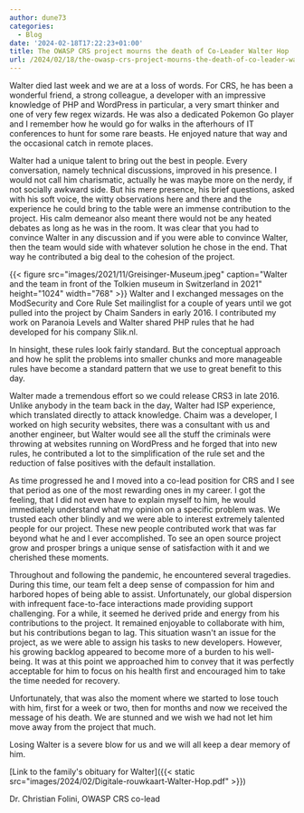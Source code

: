 ```yaml
---
author: dune73
categories:
  - Blog
date: '2024-02-18T17:22:23+01:00'
title: The OWASP CRS project mourns the death of Co-Leader Walter Hop
url: /2024/02/18/the-owasp-crs-project-mourns-the-death-of-co-leader-walter-hop/
---
```



Walter died last week and we are at a loss of words. For CRS, he has been a wonderful friend, a strong colleague, a developer with an impressive knowledge of PHP and WordPress in particular, a very smart thinker and one of very few regex wizards. He was also a dedicated Pokemon Go player and I remember how he would go for walks in the afterhours of IT conferences to hunt for some rare beasts. He enjoyed nature that way and the occasional catch in remote places.

Walter had a unique talent to bring out the best in people. Every conversation, namely technical discussions, improved in his presence. I would not call him charismatic, actually he was maybe more on the nerdy, if not socially awkward side. But his mere presence, his brief questions, asked with his soft voice, the witty observations here and there and the experience he could bring to the table were an immense contribution to the project. His calm demeanor also meant there would not be any heated debates as long as he was in the room. It was clear that you had to convince Walter in any discussion and if you were able to convince Walter, then the team would side with whatever solution he chose in the end. That way he contributed a big deal to the cohesion of the project.

{{< figure src="images/2021/11/Greisinger-Museum.jpeg" caption="Walter and the team in front of the Tolkien museum in Switzerland in 2021" height="1024" width="768" >}}
Walter and I exchanged messages on the ModSecurity and Core Rule Set mailinglist for a couple of years until we got pulled into the project by Chaim Sanders in early 2016. I contributed my work on Paranoia Levels and Walter shared PHP rules that he had developed for his company Slik.nl.

In hinsight, these rules look fairly standard. But the conceptual approach and how he split the problems into smaller chunks and more manageable rules have become a standard pattern that we use to great benefit to this day.

Walter made a tremendous effort so we could release CRS3 in late 2016. Unlike anybody in the team back in the day, Walter had ISP experience, which translated directly to attack knowledge. Chaim was a developer, I worked on high security websites, there was a consultant with us and another engineer, but Walter would see all the stuff the criminals were throwing at websites running on WordPress and he forged that into new rules, he contributed a lot to the simplification of the rule set and the reduction of false positives with the default installation.

As time progressed he and I moved into a co-lead position for CRS and I see that period as one of the most rewarding ones in my career. I got the feeling, that I did not even have to explain myself to him, he would immediately understand what my opinion on a specific problem was. We trusted each other blindly and we were able to interest extremely talented people for our project. These new people contributed work that was far beyond what he and I ever accomplished. To see an open source project grow and prosper brings a unique sense of satisfaction with it and we cherished these moments.

Throughout and following the pandemic, he encountered several tragedies. During this time, our team felt a deep sense of compassion for him and harbored hopes of being able to assist. Unfortunately, our global dispersion with infrequent face-to-face interactions made providing support challenging. For a while, it seemed he derived pride and energy from his contributions to the project. It remained enjoyable to collaborate with him, but his contributions began to lag. This situation wasn't an issue for the project, as we were able to assign his tasks to new developers. However, his growing backlog appeared to become more of a burden to his well-being. It was at this point we approached him to convey that it was perfectly acceptable for him to focus on his health first and encouraged him to take the time needed for recovery.

Unfortunately, that was also the moment where we started to lose touch with him, first for a week or two, then for months and now we received the message of his death. We are stunned and we wish we had not let him move away from the project that much.

Losing Walter is a severe blow for us and we will all keep a dear memory of him.

[Link to the family's obituary for Walter]({{< static src="images/2024/02/Digitale-rouwkaart-Walter-Hop.pdf" >}})

Dr. Christian Folini, OWASP CRS co-lead
